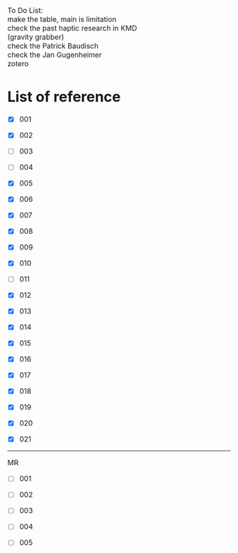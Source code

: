 <font size= "3">

To Do List: <br>
make the table, main is limitation<br>
check the past haptic research in KMD<br>
(gravity grabber)<br>
check the Patrick Baudisch<br>
check the Jan Gugenheimer<br>
zotero<br>

# List of reference

  - [x] 001

  - [x] 002

  - [ ] 003

  - [ ] 004

  - [x] 005

  - [x] 006

  - [x] 007

  - [x] 008

  - [x] 009

  - [x] 010

  - [ ] 011

  - [x] 012

  - [x] 013

  - [x] 014

  - [x] 015

  - [x] 016

  - [x] 017

  - [x] 018

  - [x] 019

  - [x] 020

  - [x] 021

  ---
  MR

  - [ ] 001

  - [ ] 002
   
  - [ ] 003
   
  - [ ] 004

  - [ ] 005

  
